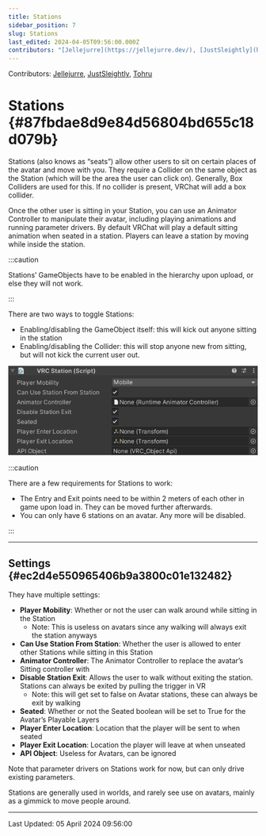 ```yaml
---
title: Stations
sidebar_position: 7
slug: Stations
last_edited: 2024-04-05T09:56:00.000Z
contributors: "[Jellejurre](https://jellejurre.dev/), [JustSleightly](https://vrc.sleightly.dev/), [Tohru](https://vrchat.com/home/user/usr_c0fc02b2-ca09-4e34-bb39-09b7eed2838a)"
---
```

Contributors: [Jellejurre](https://jellejurre.dev/), [JustSleightly](https://vrc.sleightly.dev/), [Tohru](https://vrchat.com/home/user/usr_c0fc02b2-ca09-4e34-bb39-09b7eed2838a)



# Stations {#87fbdae8d9e84d56804bd655c18d079b}


<div class='notion-row'>
<div class='notion-column' style={{width: 'calc((100% - (min(32px, 4vw) * 1)) * 1)'}}>


Stations (also knows as “seats”) allow other users to sit on certain places of the avatar and move with you. They require a Collider on the same object as the Station (which will be the area the user can click on). Generally, Box Colliders are used for this. If no collider is present, VRChat will add a box collider.



Once the other user is sitting in your Station, you can use an Animator Controller to manipulate their avatar, including playing animations and running parameter drivers. By default VRChat will play a default sitting animation when seated in a station. Players can leave a station by moving while inside the station.



:::caution

Stations’ GameObjects have to be enabled in the hierarchy upon upload, or else they will not work.

:::





There are two ways to toggle Stations:


- Enabling/disabling the GameObject itself: this will kick out anyone sitting in the station
- Enabling/disabling the Collider: this will stop anyone new from sitting, but will not kick the current user out.

</div><div className='notion-spacer'></div>

<div class='notion-column' style={{width: 'calc((100% - (min(32px, 4vw) * 1)) * 1)'}}>


![](./Stations.ea1f85a8-c745-47bc-80a9-222c8fe0c09d.png)


</div><div className='notion-spacer'></div>
</div>


:::caution

There are a few requirements for Stations to work:
- The Entry and Exit points need to be within 2 meters of each other in game upon load in. They can be moved further afterwards.
- You can only have 6 stations on an avatar. Any more will be disabled.

:::




---


## Settings {#ec2d4e550965406b9a3800c01e132482}


They have multiple settings:

- **Player Mobility**: Whether or not the user can walk around while sitting in the Station
	- Note: This is useless on avatars since any walking will always exit the station anyways
- **Can Use Station From Station**: Whether the user is allowed to enter other Stations while sitting in this Station
- **Animator Controller**: The Animator Controller to replace the avatar’s Sitting controller with
- **Disable Station Exit**: Allows the user to walk without exiting the station. Stations can always be exited by pulling the trigger in VR
	- Note: this will get set to false on Avatar stations, these can always be exit by walking
- **Seated**: Whether or not the Seated boolean will be set to True for the Avatar’s Playable Layers
- **Player Enter Location**: Location that the player will be sent to when seated
- **Player Exit Location**: Location the player will leave at when unseated
- **API Object**: Useless for Avatars, can be ignored

Note that parameter drivers on Stations work for now, but can only drive existing parameters.


Stations are generally used in worlds, and rarely see use on avatars, mainly as a gimmick to move people around.



---
<RightAlignedText>Last Updated: 05 April 2024 09:56:00</RightAlignedText>